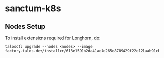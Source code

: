 # sanctum-k8s

## Nodes Setup

To install extensions required for Longhorn, do:

```
talosctl upgrade --nodes <nodes> --image factory.talos.dev/installer/613e1592b2da41ae5e265e8789429f22e121aab91cb4deb6bc3c0b6262961245:v1.10.0
```
